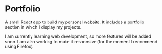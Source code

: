 # Portfolio

A small React app to build my personal [website](https://portfolio-nuoskala.fly.dev/). It includes a portfolio section in which I display my projects.

I am currently learning web development, so more features will be added soon. I am also working to make it responsive (for the moment I recommend using Firefox).
